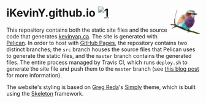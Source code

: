 # iKevinY.github.io [![1]][2] <img align="right" width=76 src="theme/static/images/apple-touch-icon-152x152.png?raw=true"/>

This repository contains both the static site files and the source code that generates [kevinyap.ca](http://kevinyap.ca). The site is generated with [Pelican](http://getpelican.com). In order to host with [GitHub Pages](http://pages.github.com), the repository contains two distinct branches; the `src` branch houses the source files that Pelican uses to generate the static files, and the `master` branch contains the generated files. The entire process managed by Travis CI, which runs `deploy.sh` to generate the site file and push them to the `master` branch (see [this blog post](http://kevinyap.ca/2014/06/deploying-pelican-sites-using-travis-ci/) for more information).

The website's styling is based on [Greg Reda](http://www.gregreda.com)'s [Simply](https://github.com/gjreda/gregreda.com/tree/master/theme/simply) theme, which is built using the [Skeleton](http://www.getskeleton.com) framework.

[1]: http://img.shields.io/travis/iKevinY/iKevinY.github.io/src.svg?style=flat "Build Status"
[2]: https://travis-ci.org/iKevinY/iKevinY.github.io
